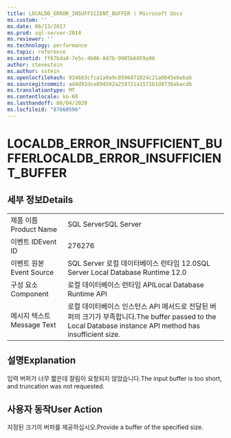 ```yaml
---
title: LOCALDB_ERROR_INSUFFICIENT_BUFFER | Microsoft Docs
ms.custom: ''
ms.date: 06/13/2017
ms.prod: sql-server-2014
ms.reviewer: ''
ms.technology: performance
ms.topic: reference
ms.assetid: ff67bda8-7e5c-4b06-8d7b-9985b6059a98
author: stevestein
ms.author: sstein
ms.openlocfilehash: 934683cfca1a9a9c0596071824c21a0045e6ebab
ms.sourcegitcommit: ad4d92dce894592a259721a1571b1d8736abacdb
ms.translationtype: MT
ms.contentlocale: ko-KR
ms.lasthandoff: 08/04/2020
ms.locfileid: "87660596"
---
```

# <a name="localdb_error_insufficient_buffer"></a><span data-ttu-id="64766-102">LOCALDB_ERROR_INSUFFICIENT_BUFFER</span><span class="sxs-lookup"><span data-stu-id="64766-102">LOCALDB_ERROR_INSUFFICIENT_BUFFER</span></span>
    
## <a name="details"></a><span data-ttu-id="64766-103">세부 정보</span><span class="sxs-lookup"><span data-stu-id="64766-103">Details</span></span>  
  
|||  
|-|-|  
|<span data-ttu-id="64766-104">제품 이름</span><span class="sxs-lookup"><span data-stu-id="64766-104">Product Name</span></span>|<span data-ttu-id="64766-105">SQL Server</span><span class="sxs-lookup"><span data-stu-id="64766-105">SQL Server</span></span>|  
|<span data-ttu-id="64766-106">이벤트 ID</span><span class="sxs-lookup"><span data-stu-id="64766-106">Event ID</span></span>|<span data-ttu-id="64766-107">276</span><span class="sxs-lookup"><span data-stu-id="64766-107">276</span></span>|  
|<span data-ttu-id="64766-108">이벤트 원본</span><span class="sxs-lookup"><span data-stu-id="64766-108">Event Source</span></span>|<span data-ttu-id="64766-109">SQL Server 로컬 데이터베이스 런타임 12.0</span><span class="sxs-lookup"><span data-stu-id="64766-109">SQL Server Local Database Runtime 12.0</span></span>|  
|<span data-ttu-id="64766-110">구성 요소</span><span class="sxs-lookup"><span data-stu-id="64766-110">Component</span></span>|<span data-ttu-id="64766-111">로컬 데이터베이스 런타임 API</span><span class="sxs-lookup"><span data-stu-id="64766-111">Local Database Runtime API</span></span>|  
|<span data-ttu-id="64766-112">메시지 텍스트</span><span class="sxs-lookup"><span data-stu-id="64766-112">Message Text</span></span>|<span data-ttu-id="64766-113">로컬 데이터베이스 인스턴스 API 메서드로 전달된 버퍼의 크기가 부족합니다.</span><span class="sxs-lookup"><span data-stu-id="64766-113">The buffer passed to the Local Database instance API method has insufficient size.</span></span>|  
  
## <a name="explanation"></a><span data-ttu-id="64766-114">설명</span><span class="sxs-lookup"><span data-stu-id="64766-114">Explanation</span></span>  
 <span data-ttu-id="64766-115">입력 버퍼가 너무 짧은데 잘림이 요청되지 않았습니다.</span><span class="sxs-lookup"><span data-stu-id="64766-115">The input buffer is too short, and truncation was not requested.</span></span>  
  
## <a name="user-action"></a><span data-ttu-id="64766-116">사용자 동작</span><span class="sxs-lookup"><span data-stu-id="64766-116">User Action</span></span>  
 <span data-ttu-id="64766-117">지정된 크기의 버퍼를 제공하십시오.</span><span class="sxs-lookup"><span data-stu-id="64766-117">Provide a buffer of the specified size.</span></span>  
  
  
